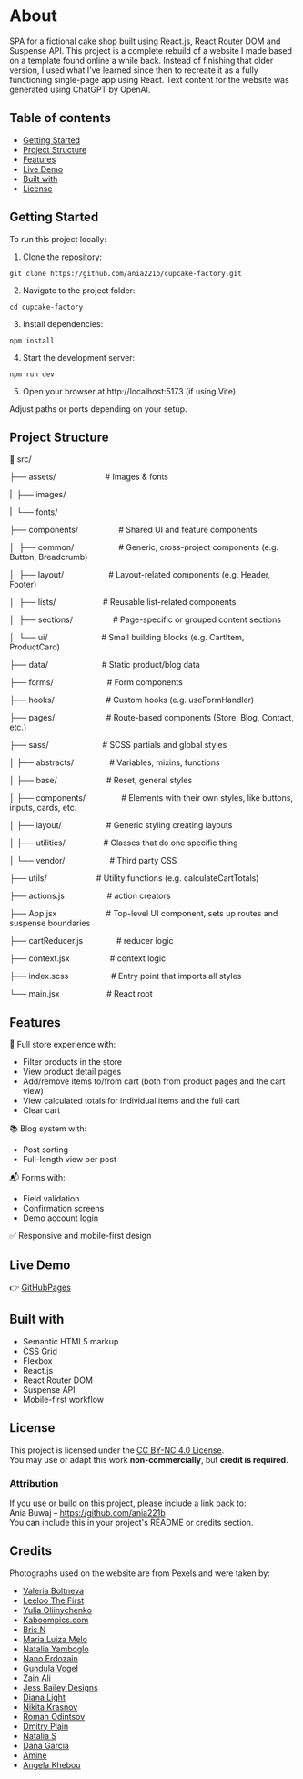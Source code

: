 # About

SPA for a fictional cake shop built using React.js, React Router DOM and Suspense API.
This project is a complete rebuild of a website I made based on a template found online a while back. Instead of finishing that older version, I used what I’ve learned since then to recreate it as a fully functioning single-page app using React.
Text content for the website was generated using ChatGPT by OpenAI.

## Table of contents

- [Getting Started](#getting-started)
- [Project Structure](#project-structure)
- [Features](#features)
- [Live Demo](#live-demo)
- [Built with](#built-with)
- [License](#license)

## Getting Started

To run this project locally:

1. Clone the repository:

```
git clone https://github.com/ania221b/cupcake-factory.git
```

2. Navigate to the project folder:

```
cd cupcake-factory
```

3. Install dependencies:

```
npm install
```

4. Start the development server:

```
npm run dev
```

5. Open your browser at http://localhost:5173 (if using Vite)

Adjust paths or ports depending on your setup.

## Project Structure

📁 src/

├── assets/                      # Images & fonts

|  ├── images/

|  └── fonts/

├── components/                  # Shared UI and feature components

│  ├── common/                    # Generic, cross-project components (e.g. Button, Breadcrumb)

│  ├── layout/                    # Layout-related components (e.g. Header, Footer)

│  ├── lists/                     # Reusable list-related components

│  ├── sections/                  # Page-specific or grouped content sections

│  └── ui/                        # Small building blocks (e.g. CartItem, ProductCard)

├── data/                        # Static product/blog data

├── forms/                        # Form components

├── hooks/                       # Custom hooks (e.g. useFormHandler)

├── pages/                       # Route-based components (Store, Blog, Contact, etc.)

├── sass/                        # SCSS partials and global styles

│ ├── abstracts/                # Variables, mixins, functions

│ ├── base/                      # Reset, general styles

│ ├── components/                # Elements with their own styles, like buttons, inputs, cards, etc.

│ ├── layout/                    # Generic styling creating layouts

│ ├── utilities/                 # Classes that do one specific thing

│ └── vendor/                    # Third party CSS

├── utils/                      # Utility functions (e.g. calculateCartTotals)

├── actions.js                   # action creators

├── App.jsx                      # Top-level UI component, sets up routes and suspense boundaries

├── cartReducer.js               # reducer logic

├── context.jsx                  # context logic

├── index.scss                   # Entry point that imports all styles

└── main.jsx                     # React root

## Features

🛒 Full store experience with:

- Filter products in the store
- View product detail pages
- Add/remove items to/from cart (both from product pages and the cart view)
- View calculated totals for individual items and the full cart
- Clear cart

📚 Blog system with:

- Post sorting
- Full-length view per post

📬 Forms with:

- Field validation
- Confirmation screens
- Demo account login

✅ Responsive and mobile-first design

## Live Demo

👉 [GitHubPages](https://ania221b.github.io/cupcake-factory/)

## Built with

- Semantic HTML5 markup
- CSS Grid
- Flexbox
- React.js
- React Router DOM
- Suspense API
- Mobile-first workflow

## License

This project is licensed under the [CC BY-NC 4.0 License](https://creativecommons.org/licenses/by-nc/4.0/).  
You may use or adapt this work **non-commercially**, but **credit is required**.

### Attribution

If you use or build on this project, please include a link back to:  
Ania Buwaj – https://github.com/ania221b  
You can include this in your project's README or credits section.

## Credits

Photographs used on the website are from Pexels and were taken by:

- [Valeria Boltneva](https://www.pexels.com/@valeriya)
- [Leeloo The First](https://www.pexels.com/@leeloothefirst)
- [Yulia Oliinychenko](https://www.pexels.com/@yulia-oliinychenko-849416506)
- [Kaboompics.com](https://www.pexels.com/@karolina-grabowska)
- [Bris N](https://www.pexels.com/@bris-n-3691952)
- [Maria Luiza Melo](https://www.pexels.com/@amaria)
- [Natalia Yamboglo](https://www.pexels.com/@natali)
- [Nano Erdozain](https://www.pexels.com/@nano-e)
- [Gundula Vogel](https://www.pexels.com/@guvo59)
- [Zain Ali](https://www.pexels.com/@zain-a)
- [Jess Bailey Designs](https://www.pexels.com/pl-pl/@jessbaileydesign)
- [Diana Light](https://www.pexels.com/@dreamcatchlight/)
- [Nikita Krasnov](https://www.pexels.com/pl-pl/@nikita-krasnov-5999644)
- [Roman Odintsov](https://www.pexels.com/@roman-odintsov)
- [Dmitry Plain](https://www.pexels.com/@dplainer)
- [Natalia S](https://www.pexels.com/@planka)
- [Dana Garcia](https://www.pexels.com/@dana-garcia-2152786334)
- [Amine](https://www.pexels.com/@amine-1285347)
- [Angela Khebou](https://www.pexels.com/@angela-khebou-259135285)
